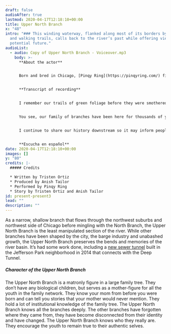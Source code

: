 ```yaml
---
draft: false
audioAfter: true
lastmod: 2020-04-17T12:18:10+00:00
title: Upper North Branch
x: "48"
intro: "### This winding waterway, flanked along most of its borders by woods
  and walking trails, calls back to the river’s past while offering views of its
  potential future."
audioList:
  - audio: Copy of Upper North Branch - Voiceover.mp3
    body: >-
      **About the actor**


      Born and bred in Chicago, [Pinqy Ring](https://pinqyring.com/) first shook hands with the mic at age 15 when her love for learning hip-hop songs turned into a curiosity to try it for herself. A tough childhood, troubled teens and a catastrophic car accident all worked to mold the young artist into the powerful MC she is today. The accident, (which left Pinqy in a coma), served as the defining turning point in her life as she realized that telling her story was paramount. Pinqy has captivated several audiences in her hometown, including the Taste of Chicago in 2017, and has rocked stages in Miami, Washington, Denver, Austin, Houston.


      **Transcript of recording**


      I remember our trails of green foliage before they were smothered by opaque asphalt. When the skyscrapers were lands we once farmed and flowed through. In those times, I worked in tandem with the people who shared my banks for their homes and communities. I farmed a lot back then. My branch members North and South did so too, even Main Stem(!), as much as they try to distance themselves from our history. Our relationship with the Indigenous people was mutualistic and symbiotic. We benefited greatly through our organic communion. They grew and traded crops along our waterway with gentle, non-invasive methods. In our time together, we became close and worked alongside each other without harm done to any of the branches. This is all prior to the colonialists who believed that the branches were useless until they ripped our waterway apart and packed them with barges. 


      You see, our family of branches have been here for thousands of years. Our history begins before colonial settlement. Yet, our history is told as if it begins when the North Shore Channel and the Sanitary and Ship Canal tore into our community. Many are mistaken and misinformed to think we have always looked this way and that the canal and channel have always been here. These misconceptions muddle our history much like how they muddled our waterways through pollution and destruction. I’ve been able to keep my appearance relatively fresh through time without major pollution. Unfortunately, the rest of the family has been subjugated by the Canal and Channel. South Branch is invaded by industrial corridors as it speaks out against the system that continues to strip our history away.  


      I continue to share our history downstream so it may inform people of our family of waterways, and encourage them to stand up for our community. Only by embracing our past, and our true selves, will we bring about a better future for all of us.


      **Escucha en español**
date: 2020-04-17T12:18:10+00:00
images: []
y: "80"
credits: |-
  ##### Credits

  * Written by Tristen Ortiz
  * Produced by Anish Tailor
  * Performed by Pinqy Ring
  * Story by Tristen Ortiz and Anish Tailor
id: present-present3
lead: ""
description: ""
---
```

As a narrow, shallow branch that flows through the northwest suburbs and northwest side of Chicago before mingling with the North Branch, the Upper North Branch is the least manipulated section of the river. While other branches have been shaped by the city, the barge industry and unabashed growth, the Upper North Branch preserves the bends and memories of the river basin. It’s had some work done, including a [new sewer tunnel](https://www.dnainfo.com/chicago/20140811/jefferson-park/jefferson-park-sewer-project-will-require-crews-use-explosives/) built in the Jefferson Park neighborhood in 2014 that connects with the Deep Tunnel.

##### Character of the Upper North Branch

The Upper North Branch is a matronly figure in a large family tree. They don’t have any biological children, but serves as a mother-figure for all the youth in the family network. They know your mom from before you were born and can tell you stories that your mother would never mention. They hold a lot of institutional knowledge of the family tree. The Upper North Branch knows all the branches deeply. The other branches have forgotten where they came from, they have become disconnected from their identity and have changed. The Upper North Branch knows who they really are. They encourage the youth to remain true to their authentic selves.
